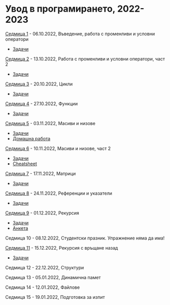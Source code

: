 # Увод в програмирането, 2022-2023


[Седмица 1](week01/) - 06.10.2022, Въведение, работа с променливи и условни оператори

* [Задачи](week01/tasks.md)

[Седмица 2](week02/) - 13.10.2022, Работа с променливи и условни оператори, част 2

* [Задачи](week02/tasks.md)

[Седмица 3](week03/) - 20.10.2022, Цикли

* [Задачи](week03/tasks.md)

[Седмица 4](week04/) - 27.10.2022, Функции

* [Задачи](week04/tasks.md)

[Седмица 5](week05/) - 03.11.2022, Масиви и низове

* [Задачи](week05/tasks.md)
* [Домашна работа](week05/homework/)

[Седмица 6](week06/) - 10.11.2022, Масиви и низове, част 2

* [Задачи](week06/tasks.md)
* [Cheatsheet](week06/arrays-cheatsheet.md)

[Седмица 7](week07/) - 17.11.2022, Матрици

* [Задачи](week07/tasks.md)

[Седмица 8](week08/) - 24.11.2022, Референции и указатели

* [Задачи](week08/tasks.md)

[Седмица 9](week09/) - 01.12.2022, Рекурсия

* [Задачи](week09/tasks.md)
* [Анкета](https://www.surveymonkey.com/r/ST93N8K)

Седмица 10 - 08.12.2022, Студентски празник. Упражнение няма да има!

[Седмица 11](week11/) - 15.12.2022, Рекурсия с връщане назад

* [Задачи](week11/tasks.md)

Седмица 12 - 22.12.2022, Структури

Седмица 13 - 05.01.2022, Динамична памет

Седмица 14 - 12.01.2022, Файлове

Седмица 15 - 19.01.2022, Подготовка за изпит